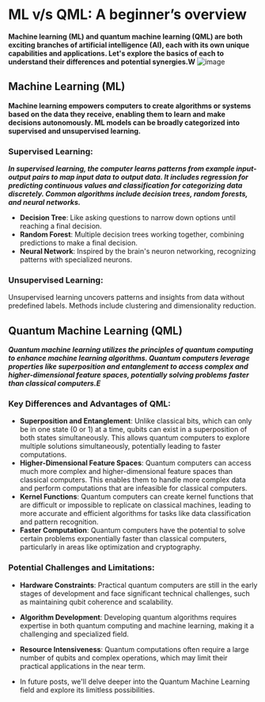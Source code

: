 # ML v/s QML: A beginner’s overview

**Machine learning (ML) and quantum machine learning (QML) are both exciting branches of artificial intelligence (AI), each with its own unique capabilities and applications. Let's explore the basics of each to understand their differences and potential synergies.W**
![image](https://github.com/Rjesh2006/Q_m_l/assets/143868643/eea08dbd-25ae-44f6-b7ac-9266f00b0d2e)


## Machine Learning (ML)

**Machine learning empowers computers to create algorithms or systems based on the data they receive, enabling them to learn and make decisions autonomously. ML models can be broadly categorized into supervised and unsupervised learning.**

### Supervised Learning:

***In supervised learning, the computer learns patterns from example input-output pairs to map input data to output data. It includes regression for predicting continuous values and classification for categorizing data discretely. Common algorithms include decision trees, random forests, and neural networks.***

- **Decision Tree**: Like asking questions to narrow down options until reaching a final decision.
- **Random Forest**: Multiple decision trees working together, combining predictions to make a final decision.
- **Neural Network**: Inspired by the brain's neuron networking, recognizing patterns with specialized neurons.

### Unsupervised Learning:

Unsupervised learning uncovers patterns and insights from data without predefined labels. Methods include clustering and dimensionality reduction.

## Quantum Machine Learning (QML)

***Quantum machine learning utilizes the principles of quantum computing to enhance machine learning algorithms. Quantum computers leverage properties like superposition and entanglement to access complex and higher-dimensional feature spaces, potentially solving problems faster than classical computers.E***

### Key Differences and Advantages of QML:

- **Superposition and Entanglement**: Unlike classical bits, which can only be in one state (0 or 1) at a time, qubits can exist in a superposition of both states simultaneously. This allows quantum computers to explore multiple solutions simultaneously, potentially leading to faster computations.
- **Higher-Dimensional Feature Spaces**: Quantum computers can access much more complex and higher-dimensional feature spaces than classical computers. This enables them to handle more complex data and perform computations that are infeasible for classical computers.
- **Kernel Functions**: Quantum computers can create kernel functions that are difficult or impossible to replicate on classical machines, leading to more accurate and efficient algorithms for tasks like data classification and pattern recognition.
- **Faster Computation**: Quantum computers have the potential to solve certain problems exponentially faster than classical computers, particularly in areas like optimization and cryptography.

### Potential Challenges and Limitations:

- **Hardware Constraints**: Practical quantum computers are still in the early stages of development and face significant technical challenges, such as maintaining qubit coherence and scalability.
- **Algorithm Development**: Developing quantum algorithms requires expertise in both quantum computing and machine learning, making it a challenging and specialized field.
- **Resource Intensiveness**: Quantum computations often require a large number of qubits and complex operations, which may limit their practical applications in the near term.

- In future posts, we'll delve deeper into the Quantum Machine Learning field and explore its limitless possibilities.




